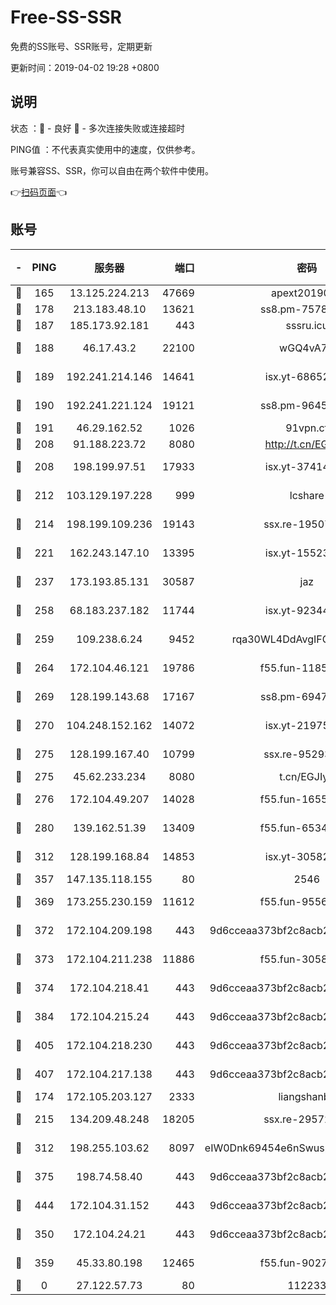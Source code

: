 # Free-SS-SSR

免费的SS账号、SSR账号，定期更新

更新时间：2019-04-02 19:28 +0800

## 说明

状态     ：🙂 - 良好 🙁 - 多次连接失败或连接超时

PING值   ：不代表真实使用中的速度，仅供参考。

账号兼容SS、SSR，你可以自由在两个软件中使用。

👉[扫码页面](https://liesauer.github.io/Free-SS-SSR/)👈

## 账号

|-|PING|服务器|端口|密码|加密方式|区域|
|:----:|:----:|:-----:|-----:|:----:|:----:|:----:|
|🙂|165|13.125.224.213|47669|apext2019001|chacha20|KR|
|🙂|178|213.183.48.10|13621|ss8.pm-75785844|rc4-md5|RU|
|🙂|187|185.173.92.181|443|sssru.icu|rc4-md5|RU|
|🙂|188|46.17.43.2|22100|wGQ4vA7D|aes-256-gcm|RU|
|🙂|189|192.241.214.146|14641|isx.yt-68652544|aes-256-cfb|US|
|🙂|190|192.241.221.124|19121|ss8.pm-96452968|aes-256-cfb|US|
|🙂|191|46.29.162.52|1026|91vpn.cf|rc4-md5|RU|
|🙂|208|91.188.223.72|8080|http://t.cn/EGJIyrl|rc4-md5|RU|
|🙂|208|198.199.97.51|17933|isx.yt-37414659|aes-256-cfb|US|
|🙂|212|103.129.197.228|999|lcshare|aes-256-cfb|US|
|🙂|214|198.199.109.236|19143|ssx.re-19507417|aes-256-cfb|US|
|🙂|221|162.243.147.10|13395|isx.yt-15523512|aes-256-cfb|US|
|🙂|237|173.193.85.131|30587|jaz|aes-256-cfb|US|
|🙂|258|68.183.237.182|11744|isx.yt-92344610|aes-256-cfb|SG|
|🙂|259|109.238.6.24|9452|rqa30WL4DdAvgIFG6Fs3znzTa|aes-256-cfb|FR|
|🙂|264|172.104.46.121|19786|f55.fun-11854129|aes-256-cfb|SG|
|🙂|269|128.199.143.68|17167|ss8.pm-69475230|aes-256-cfb|SG|
|🙂|270|104.248.152.162|14072|isx.yt-21975141|aes-256-cfb|SG|
|🙂|275|128.199.167.40|10799|ssx.re-95293945|aes-256-cfb|SG|
|🙂|275|45.62.233.234|8080|t.cn/EGJIyrl|rc4-md5|CA|
|🙂|276|172.104.49.207|14028|f55.fun-16558958|aes-256-cfb|SG|
|🙂|280|139.162.51.39|13409|f55.fun-65348713|aes-256-cfb|SG|
|🙂|312|128.199.168.84|14853|isx.yt-30582831|aes-256-cfb|SG|
|🙂|357|147.135.118.155|80|2546|chacha20|US|
|🙂|369|173.255.230.159|11612|f55.fun-95562251|aes-256-cfb|US|
|🙂|372|172.104.209.198|443|9d6cceaa373bf2c8acb22e60b6a58be6|aes-256-cfb|US|
|🙂|373|172.104.211.238|11886|f55.fun-30589082|aes-256-cfb|US|
|🙂|374|172.104.218.41|443|9d6cceaa373bf2c8acb22e60b6a58be6|aes-256-cfb|US|
|🙂|384|172.104.215.24|443|9d6cceaa373bf2c8acb22e60b6a58be6|aes-256-cfb|US|
|🙂|405|172.104.218.230|443|9d6cceaa373bf2c8acb22e60b6a58be6|aes-256-cfb|US|
|🙂|407|172.104.217.138|443|9d6cceaa373bf2c8acb22e60b6a58be6|aes-256-cfb|US|
|🙂|174|172.105.203.127|2333|liangshanbo|chacha20|JP|
|🙂|215|134.209.48.248|18205|ssx.re-29572798|aes-256-cfb|US|
|🙂|312|198.255.103.62|8097|eIW0Dnk69454e6nSwuspv9DmS201tQ0D|aes-256-cfb|US|
|🙂|375|198.74.58.40|443|9d6cceaa373bf2c8acb22e60b6a58be6|aes-256-cfb|US|
|🙂|444|172.104.31.152|443|9d6cceaa373bf2c8acb22e60b6a58be6|aes-256-cfb|US|
|🙁|350|172.104.24.21|443|9d6cceaa373bf2c8acb22e60b6a58be6|aes-256-cfb|US|
|🙁|359|45.33.80.198|12465|f55.fun-90274563|aes-256-cfb|US|
|🙁|0|27.122.57.73|80|112233|chacha20|HK|
